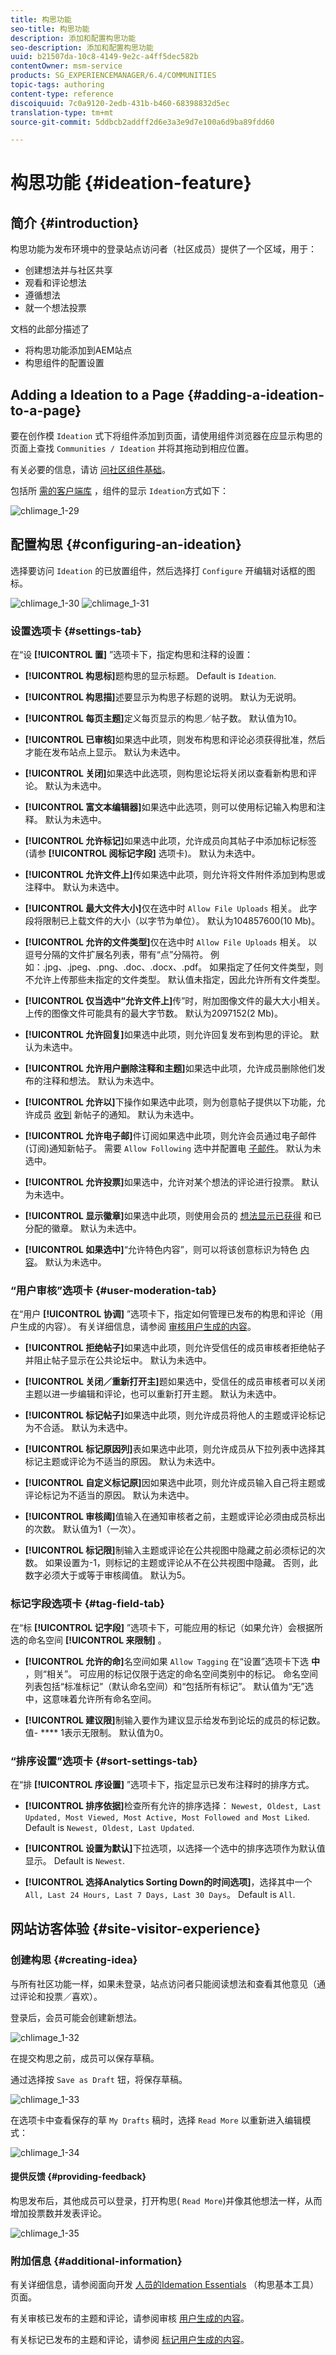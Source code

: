```yaml
---
title: 构思功能
seo-title: 构思功能
description: 添加和配置构思功能
seo-description: 添加和配置构思功能
uuid: b21507da-10c8-4149-9e2c-a4ff5dec582b
contentOwner: msm-service
products: SG_EXPERIENCEMANAGER/6.4/COMMUNITIES
topic-tags: authoring
content-type: reference
discoiquuid: 7c0a9120-2edb-431b-b460-68398832d5ec
translation-type: tm+mt
source-git-commit: 5ddbcb2addff2d6e3a3e9d7e100a6d9ba89fdd60

---
```



# 构思功能 {#ideation-feature}

## 简介 {#introduction}

构思功能为发布环境中的登录站点访问者（社区成员）提供了一个区域，用于：

* 创建想法并与社区共享
* 观看和评论想法
* 遵循想法
* 就一个想法投票

文档的此部分描述了

* 将构思功能添加到AEM站点
* 构思组件的配置设置

## Adding a Ideation to a Page {#adding-a-ideation-to-a-page}

要在创作模 `Ideation` 式下将组件添加到页面，请使用组件浏览器在应显示构思的页面上查找 `Communities / Ideation` 并将其拖动到相应位置。

有关必要的信息，请访 [问社区组件基础](basics.md)。

包括所 [需的客户端库](ideation.md#essentials-for-client-side) ，组件的显示 `Ideation`方式如下：

![chlimage_1-29](assets/chlimage_1-29.png)

## 配置构思 {#configuring-an-ideation}

选择要访问 `Ideation` 的已放置组件，然后选择打 `Configure` 开编辑对话框的图标。

![chlimage_1-30](assets/chlimage_1-30.png) ![chlimage_1-31](assets/chlimage_1-31.png)

### 设置选项卡 {#settings-tab}

在“设 **[!UICONTROL 置]** ”选项卡下，指定构思和注释的设置：

* **[!UICONTROL 构思标]**&#x200B;题构思的显示标题。 Default is `Ideation`.

* **[!UICONTROL 构思描]**&#x200B;述要显示为构思子标题的说明。 默认为无说明。

* **[!UICONTROL 每页主题]**&#x200B;定义每页显示的构思／帖子数。 默认值为10。

* **[!UICONTROL 已审核]**&#x200B;如果选中此项，则发布构思和评论必须获得批准，然后才能在发布站点上显示。 默认为未选中。

* **[!UICONTROL 关闭]**&#x200B;如果选中此选项，则构思论坛将关闭以查看新构思和评论。 默认为未选中。

* **[!UICONTROL 富文本编辑器]**&#x200B;如果选中此选项，则可以使用标记输入构思和注释。 默认为未选中。

* **[!UICONTROL 允许标记]**&#x200B;如果选中此项，允许成员向其帖子中添加标记标签(请参 **[!UICONTROL 阅标记字段]** 选项卡)。 默认为未选中。

* **[!UICONTROL 允许文件上]**&#x200B;传如果选中此项，则允许将文件附件添加到构思或注释中。 默认为未选中。

* **[!UICONTROL 最大文件大小]**&#x200B;仅在选中时 `Allow File Uploads` 相关。 此字段将限制已上载文件的大小（以字节为单位）。 默认为104857600(10 Mb)。

* **[!UICONTROL 允许的文件类型]**&#x200B;仅在选中时 `Allow File Uploads` 相关。 以逗号分隔的文件扩展名列表，带有“点”分隔符。 例如：.jpg、.jpeg、.png、.doc、.docx、.pdf。 如果指定了任何文件类型，则不允许上传那些未指定的文件类型。 默认值未指定，因此允许所有文件类型。

* **[!UICONTROL 仅当选中“允许文件上]**&#x200B;传”时，附加图像文件的最大大小相关。 上传的图像文件可能具有的最大字节数。 默认为2097152(2 Mb)。

* **[!UICONTROL 允许回复]**&#x200B;如果选中此项，则允许回复发布到构思的评论。 默认为未选中。

* **[!UICONTROL 允许用户删除注释和主题]**&#x200B;如果选中此项，允许成员删除他们发布的注释和想法。 默认为未选中。

* **[!UICONTROL 允许以]**&#x200B;下操作如果选中此项，则为创意帖子提供以下功能，允许成员 [收到](notifications.md) 新帖子的通知。 默认为未选中。

* **[!UICONTROL 允许电子邮]**&#x200B;件订阅如果选中此项，则允许会员通过电子邮件(订阅[](subscriptions.md))通知新帖子。 需要 `Allow Following` 选中并配置电 [子邮件](email.md)。 默认为未选中。

* **[!UICONTROL 允许投票]**&#x200B;如果选中，允许对某个想法的评论进行投票。 默认为未选中。

* **[!UICONTROL 显示徽章]**&#x200B;如果选中此项，则使用会员的 [想法显示已获得](implementing-scoring.md) 和已分配的徽章。 默认为未选中。

* **[!UICONTROL 如果选中]**“允许特色内容”，则可以将该创意标识为特色 [内容](featured.md)。 默认为未选中。

### “用户审核”选项卡 {#user-moderation-tab}

在“用户 **[!UICONTROL 协调]** ”选项卡下，指定如何管理已发布的构思和评论（用户生成的内容）。 有关详细信息，请参阅 [审核用户生成的内容](moderate-ugc.md)。

* **[!UICONTROL 拒绝帖子]**&#x200B;如果选中此项，则允许受信任的成员审核者拒绝帖子并阻止帖子显示在公共论坛中。 默认为未选中。

* **[!UICONTROL 关闭／重新打开主]**&#x200B;题如果选中，受信任的成员审核者可以关闭主题以进一步编辑和评论，也可以重新打开主题。 默认为未选中。

* **[!UICONTROL 标记帖子]**&#x200B;如果选中此项，则允许成员将他人的主题或评论标记为不合适。 默认为未选中。

* **[!UICONTROL 标记原因列]**&#x200B;表如果选中此项，则允许成员从下拉列表中选择其标记主题或评论为不适当的原因。 默认为未选中。

* **[!UICONTROL 自定义标记原]**&#x200B;因如果选中此项，则允许成员输入自己将主题或评论标记为不适当的原因。 默认为未选中。

* **[!UICONTROL 审核阈]**&#x200B;值输入在通知审核者之前，主题或评论必须由成员标出的次数。 默认值为1（一次）。

* **[!UICONTROL 标记限]**&#x200B;制输入主题或评论在公共视图中隐藏之前必须标记的次数。 如果设置为-1，则标记的主题或评论从不在公共视图中隐藏。 否则，此数字必须大于或等于审核阈值。 默认为5。

### 标记字段选项卡 {#tag-field-tab}

在“标 **[!UICONTROL 记字段]** ”选项卡下，可能应用的标记（如果允许）会根据所选的命名空间 **[!UICONTROL 来限制]** 。

* **[!UICONTROL 允许的命]**&#x200B;名空间如果 `Allow Tagging` 在“设置”选项卡下选 **中** ，则“相关”。 可应用的标记仅限于选定的命名空间类别中的标记。 命名空间列表包括“标准标记”（默认命名空间）和“包括所有标记”。 默认值为“无”选中，这意味着允许所有命名空间。

* **[!UICONTROL 建议限]**&#x200B;制输入要作为建议显示给发布到论坛的成员的标记数。 值- **** 1表示无限制。 默认值为0。

### “排序设置”选项卡 {#sort-settings-tab}

在“排 **[!UICONTROL 序设置]** ”选项卡下，指定显示已发布注释时的排序方式。

* **[!UICONTROL 排序依据]**&#x200B;检查所有允许的排序选择： `Newest, Oldest, Last Updated, Most Viewed, Most Active, Most Followed and Most Liked`. Default is `Newest, Oldest, Last Updated`.

* **[!UICONTROL 设置为默认]**&#x200B;下拉选项，以选择一个选中的排序选项作为默认值显示。 Default is `Newest`.

* **[!UICONTROL 选择Analytics Sorting Down的时间选项]**，选择其中一个 `All, Last 24 Hours, Last 7 Days, Last 30 Days`。 Default is `All`.

## 网站访客体验 {#site-visitor-experience}

### 创建构思 {#creating-idea}

与所有社区功能一样，如果未登录，站点访问者只能阅读想法和查看其他意见（通过评论和投票／喜欢）。

登录后，会员可能会创建新想法。

![chlimage_1-32](assets/chlimage_1-32.png)

在提交构思之前，成员可以保存草稿。

通过选择按 `Save as Draft` 钮，将保存草稿。

![chlimage_1-33](assets/chlimage_1-33.png)

在选项卡中查看保存的草 `My Drafts` 稿时，选择 `Read More` 以重新进入编辑模式：

![chlimage_1-34](assets/chlimage_1-34.png)

#### 提供反馈 {#providing-feedback}

构思发布后，其他成员可以登录，打开构思( `Read More`)并像其他想法一样，从而增加投票数并发表评论。

![chlimage_1-35](assets/chlimage_1-35.png)

### 附加信息 {#additional-information}

有关详细信息，请参阅面向开发 [人员的Idemation Essentials](ideation.md) （构思基本工具）页面。

有关审核已发布的主题和评论，请参阅审核 [用户生成的内容](moderate-ugc.md)。

有关标记已发布的主题和评论，请参阅 [标记用户生成的内容](tag-ugc.md)。
